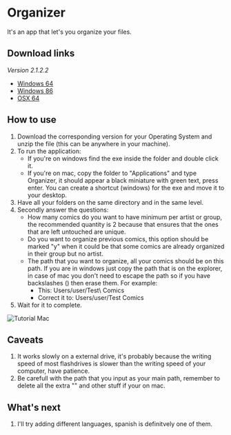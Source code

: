 # Organizer
It's an app that let's you organize your files.

## Download links
*Version 2.1.2.2*
* [Windows 64](https://mega.nz/file/UM1h3QTS#rZq1TzhwxI3qvWJMxgtGAKVJC8YZCnsRfpXmpNcbnwc)
* [Windows 86](https://mega.nz/file/kM0DBaDJ#HgzGKZKcs3ZCLEhjYylp9wqIgTEJgv9Tcp2xLKhISFQ)
* [OSX 64](https://mega.nz/file/JVslXYAI#aS_po-4DvfASq2Fgq3tz5cpQXnomPkSfa9qClYaUa2Y)

## How to use
1. Download the corresponding version for your Operating System and unzip the file (this can be anywhere in your machine).
2. To run the application:
   - If you're on windows find the exe inside the folder and double click it.
   - If you're on mac, copy the folder to "Applications" and type Organizer, it should appear a black miniature with green text, press enter.
You can create a shortcut (windows) for the exe and move it to your desktop.
3. Have all your folders on the same directory and in the same level.
4. Secondly answer the questions:
   - How many comics do you want to have minimum per artist or group, the recommended quantity is 2 because that ensures that the ones that are left untouched are unique.
   - Do you want to organize previous comics, this option should be marked "y" when it could be that some comics are already organized in their group but no artist.
   - The path that you want to organize, all your comics should be on this path. If you are in windows just copy the path that is on the explorer, in case of mac you don't need to escape the path so if you have backslashes (\) then erase them. For example:
     - This: Users/user/Test\ Comics
     - Correct it to: Users/user/Test Comics
5. Wait for it to complete.

![Tutorial Mac](/githubImgs/tutorialMac.gif)

## Caveats
1. It works slowly on a external drive, it's probably because the writing speed of most flashdrives is slower than the writing speed of your computer, have patience.
2. Be carefull with the path that you input as your main path, remember to delete all the extra "\" and other stuff if your on mac.

## What's next
1. I'll try adding different languages, spanish is definitvely one of them.
